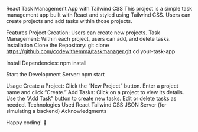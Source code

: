 React Task Management App with Tailwind CSS
This project is a simple task management app built with React and styled using Tailwind CSS. Users can create projects and add tasks within those projects.

Features
Project Creation: Users can create new projects.
Task Management: Within each project, users can add, and delete tasks.
Installation
Clone the Repository:
git clone https://github.com/codewithemma/taskmanager.git
cd your-task-app

Install Dependencies:
npm install

Start the Development Server:
npm start

Usage
Create a Project:
Click the “New Project” button.
Enter a project name and click “Create.”
Add Tasks:
Click on a project to view its details.
Use the “Add Task” button to create new tasks.
Edit or delete tasks as needed.
Technologies Used
React
Tailwind CSS
JSON Server (for simulating a backend)
Acknowledgments

Happy coding! 🚀
